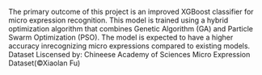 The primary outcome of this project is an improved XGBoost classifier for micro expression recognition. This model is trained using a hybrid optimization algorithm that combines Genetic Algorithm (GA) and Particle
Swarm Optimization (PSO). The model is expected to have a higher accuracy inrecognizing micro expressions compared to existing models.
Dataset Liscensed by: Chineese Academy of Sciences Micro Expression Dataset(©Xiaolan Fu)
